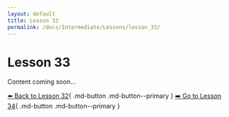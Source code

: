 ```yaml
---
layout: default
title: Lesson 33
permalink: /docs/Intermediate/Lessons/lesson_33/
---
```


# Lesson 33

Content coming soon...

[⬅️ Back to Lesson 32](lesson_32.md){ .md-button .md-button--primary }  [➡️ Go to Lesson 34](lesson_34.md){ .md-button .md-button--primary }
